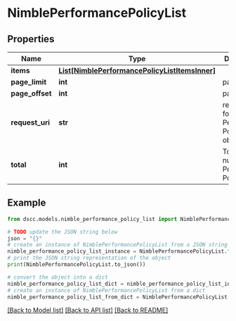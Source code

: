 # NimblePerformancePolicyList


## Properties

Name | Type | Description | Notes
------------ | ------------- | ------------- | -------------
**items** | [**List[NimblePerformancePolicyListItemsInner]**](NimblePerformancePolicyListItemsInner.md) |  | [optional] 
**page_limit** | **int** | page limit | [optional] 
**page_offset** | **int** | page offset | [optional] 
**request_uri** | **str** | requestUri for Performance Policy objects | [optional] 
**total** | **int** | Total number of Performance Policies. | [optional] 

## Example

```python
from dscc.models.nimble_performance_policy_list import NimblePerformancePolicyList

# TODO update the JSON string below
json = "{}"
# create an instance of NimblePerformancePolicyList from a JSON string
nimble_performance_policy_list_instance = NimblePerformancePolicyList.from_json(json)
# print the JSON string representation of the object
print(NimblePerformancePolicyList.to_json())

# convert the object into a dict
nimble_performance_policy_list_dict = nimble_performance_policy_list_instance.to_dict()
# create an instance of NimblePerformancePolicyList from a dict
nimble_performance_policy_list_from_dict = NimblePerformancePolicyList.from_dict(nimble_performance_policy_list_dict)
```
[[Back to Model list]](../README.md#documentation-for-models) [[Back to API list]](../README.md#documentation-for-api-endpoints) [[Back to README]](../README.md)


